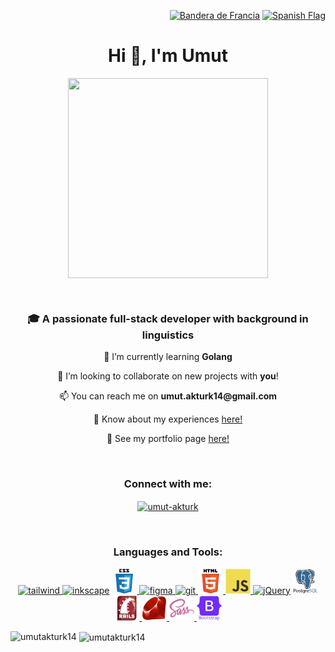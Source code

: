 <p align="right">
 <a href="https://github.com/UmutAkturk14/UmutAkturk14/blob/main/README_FR.md"><img src="https://upload.wikimedia.org/wikipedia/commons/c/c3/Flag_of_France.svg" alt="Bandera de Francia" width="60" height="35"></a>
 <a href="https://github.com/UmutAkturk14/UmutAkturk14/blob/main/README_ES.md"><img src="https://upload.wikimedia.org/wikipedia/commons/9/9a/Flag_of_Spain.svg" alt="Spanish Flag" width="60" height="35"></a>
</p>

<h1 align="center">Hi 👋, I'm Umut</h1>
<p align="center">
 <img align="center" style="width: 20rem; height: 20rem; " src="https://res.cloudinary.com/dypkxlg1s/image/upload/v1691998359/jiqgbdrbdhhikon8tdca.svg">
</p>
<br>
 <h3 align="center">🎓 A passionate full-stack developer with background in linguistics</h3>
 

 <p align="center">🌱 I’m currently learning <strong>Golang</strong></p>

 <p align="center">👯 I’m looking to collaborate on new projects with <strong>you</strong>!</p>

 <p align="center">📫 You can reach me on <strong>umut.akturk14@gmail.com</strong></p>

 <p align="center">📄 Know about my experiences <a href="https://app.enhancv.com/share/d8d7ec4a/?utm_medium=growth&utm_campaign=share-resume&utm_source=dynamic">here!</a> </p>
 <p align="center">📔 See my portfolio page <a href="https://umutakturk14.github.io/profile/">here!</a> </p>

 <p align="center>"☕ I'm a huge coffee lover</p>

<br>
<h3 align="center">Connect with me:</h3>
<p align="center">
<a href="https://linkedin.com/in/umut-akturk" target="blank"><img align="center" src="https://raw.githubusercontent.com/rahuldkjain/github-profile-readme-generator/master/src/images/icons/Social/linked-in-alt.svg" alt="umut-akturk" height="30" width="40" /></a>
</p>

<br>
<h3 align="center">Languages and Tools:</h3>
<p align="center"><a href="https://tailwindcss.com/" target="_blank" rel="noreferrer"> <img src="https://www.vectorlogo.zone/logos/tailwindcss/tailwindcss-icon.svg" alt="tailwind" width="40" height="40"/> </a> <a href="https://inkscape.org/" target="_blank" rel="noreferrer"><img src="https://upload.wikimedia.org/wikipedia/commons/a/a2/Inkscape_logo_%282-colour%29.svg" alt="inkscape" width="40" height="40"></a>  <a href="https://www.w3schools.com/css/" target="_blank" rel="noreferrer"> <img src="https://raw.githubusercontent.com/devicons/devicon/master/icons/css3/css3-original-wordmark.svg" alt="css3" width="40" height="40"/> </a> <a href="https://www.figma.com/" target="_blank" rel="noreferrer"> <img src="https://www.vectorlogo.zone/logos/figma/figma-icon.svg" alt="figma" width="40" height="40"/> </a> <a href="https://git-scm.com/" target="_blank" rel="noreferrer"> <img src="https://www.vectorlogo.zone/logos/git-scm/git-scm-icon.svg" alt="git" width="40" height="40"/> </a> <a href="https://www.w3.org/html/" target="_blank" rel="noreferrer"> <img src="https://raw.githubusercontent.com/devicons/devicon/master/icons/html5/html5-original-wordmark.svg" alt="html5" width="40" height="40"/> </a> <a href="https://developer.mozilla.org/en-US/docs/Web/JavaScript" target="_blank" rel="noreferrer"> <img src="https://raw.githubusercontent.com/devicons/devicon/master/icons/javascript/javascript-original.svg" alt="javascript" width="40" height="40"/> </a> <a href="https://jquery.com/" target="_blank" rel="noreferrer"><img src="https://www.svgrepo.com/show/452242/jquery.svg" alt="jQuery" width="40" height="40"/></a> <a href="https://www.postgresql.org" target="_blank" rel="noreferrer"> <img src="https://raw.githubusercontent.com/devicons/devicon/master/icons/postgresql/postgresql-original-wordmark.svg" alt="postgresql" width="40" height="40"/> </a> <a href="https://rubyonrails.org" target="_blank" rel="noreferrer"> <img src="https://raw.githubusercontent.com/devicons/devicon/master/icons/rails/rails-original-wordmark.svg" alt="rails" width="40" height="40"/> </a> <a href="https://www.ruby-lang.org/en/" target="_blank" rel="noreferrer"> <img src="https://raw.githubusercontent.com/devicons/devicon/master/icons/ruby/ruby-original.svg" alt="ruby" width="40" height="40"/> </a> <a href="https://sass-lang.com" target="_blank" rel="noreferrer"> <img src="https://raw.githubusercontent.com/devicons/devicon/master/icons/sass/sass-original.svg" alt="sass" width="40" height="40"/> </a><a href="https://getbootstrap.com" target="_blank" rel="noreferrer"> <img src="https://raw.githubusercontent.com/devicons/devicon/master/icons/bootstrap/bootstrap-plain-wordmark.svg" alt="bootstrap" width="40" height="40"/></a></p>

<p><img align="left" src="https://github-readme-stats.vercel.app/api/top-langs?username=umutakturk14&show_icons=true&locale=en&layout=compact" alt="umutakturk14" /></p>

<p>&nbsp;<img align="center" src="https://github-readme-stats.vercel.app/api?username=umutakturk14&show_icons=true&locale=en" alt="umutakturk14" /></p>
